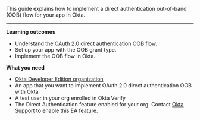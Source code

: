 <ApiLifecycle access="ea" />
<ApiLifecycle access="ie" />

This guide explains how to implement a direct authentication out-of-band (OOB) flow for your app in Okta.

---

**Learning outcomes**

* Understand the OAuth 2.0 direct authentication OOB flow.
* Set up your app with the OOB grant type.
* Implement the OOB flow in Okta.

**What you need**

* [Okta Developer Edition organization](https://developer.okta.com/signup)
* An app that you want to implement OAuth 2.0 direct authentication OOB with Okta
* A test user in your org enrolled in Okta Verify <!-- Need to update this after the entire feature is rolled out and not limited to Okta Verify -->
* The Direct Authentication feature enabled for your org. Contact [Okta Support](mailto:support@okta.com) to enable this EA feature.

<ApiAmProdWarning />
